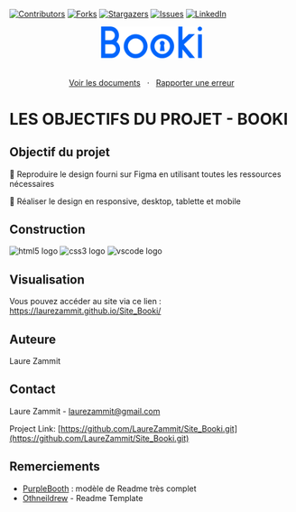 [![Contributors][contributors-shield]][contributors-url]
[![Forks][forks-shield]][forks-url]
[![Stargazers][stars-shield]][stars-url]
[![Issues][issues-shield]][issues-url]
[![LinkedIn][linkedin-shield]][linkedin-url]

<div align="center">
  <a href="https://laurezammit.github.io/Pokedex-Tkinter/">
    <img src="img/logo/Booki.png" alt="Logo Booki" width="180">
  </a>
</div>

<p align="center">
    <br>
    <a href="https://github.com/LaureZammit/Site_Booki">Voir les documents</a>
    &nbsp;
    ·
    &nbsp;
    <a href="https://github.com/LaureZammit/Site_Booki/issues">Rapporter une erreur</a>
  </p>

# LES OBJECTIFS DU PROJET - BOOKI

## Objectif du projet
📂 Reproduire le design fourni sur Figma en utilisant toutes les ressources nécessaires 

📱 Réaliser le design en responsive, desktop, tablette et mobile 

## Construction
<img src="https://cdn.jsdelivr.net/gh/devicons/devicon/icons/html5/html5-original.svg" height="30" alt="html5 logo"  /> <img src="https://cdn.jsdelivr.net/gh/devicons/devicon/icons/css3/css3-original.svg" height="30" alt="css3 logo"  /> <img src="https://cdn.jsdelivr.net/gh/devicons/devicon/icons/vscode/vscode-original.svg" height="30" alt="vscode logo"  />

## Visualisation
Vous pouvez accéder au site via ce lien : https://laurezammit.github.io/Site_Booki/

## Auteure
Laure Zammit

## Contact
Laure Zammit - laurezammit@gmail.com

Project Link: [https://github.com/LaureZammit/Site_Booki.git](https://github.com/LaureZammit/Site_Booki.git)

## Remerciements

* [PurpleBooth](https://github.com/PurpleBooth/a-good-readme-template) : modèle de Readme très complet
* [Othneildrew](https://github.com/othneildrew/Best-README-Template/blob/master/README.md) - Readme Template


<!-- MARKDOWN LINKS & IMAGES -->
<!-- https://www.markdownguide.org/basic-syntax/#reference-style-links -->
[contributors-shield]: https://img.shields.io/github/contributors/LaureZammit/Site_Booki.svg?style=for-the-badge
[contributors-url]: https://github.com/LaureZammit/Site_Booki/graphs/contributors
[forks-shield]: https://img.shields.io/github/forks/LaureZammit/Site_Booki.svg?style=for-the-badge
[forks-url]: https://github.com/LaureZammit/Site_Booki/forks
[stars-shield]: https://img.shields.io/github/stars/LaureZammit/Site_Booki.svg?style=for-the-badge
[stars-url]: https://github.com/LaureZammit/Site_Booki/stargazers
[issues-shield]: https://img.shields.io/github/issues/LaureZammit/Site_Booki.svg?style=for-the-badge
[issues-url]: https://github.com/LaureZammit/Site_Booki/issues

[linkedin-shield]: https://img.shields.io/badge/-LinkedIn-black.svg?style=for-the-badge&logo=linkedin&colorB=555
[linkedin-url]: https://www.linkedin.com/in/laure-zammit-84a3b3150/

[Html]: https://img.shields.io/badge/HTML-E34F26
[Html-url]: https://developer.mozilla.org/fr/docs/Web/HTML
[Css]: https://img.shields.io/badge/CSS-1572B6
[Css-url]: https://developer.mozilla.org/fr/docs/Learn/Getting_started_with_the_web/CSS_basics
[Vscode]: https://img.shields.io/badge/VSCode-007ACC
[Vscode-url]: https://code.visualstudio.com/
